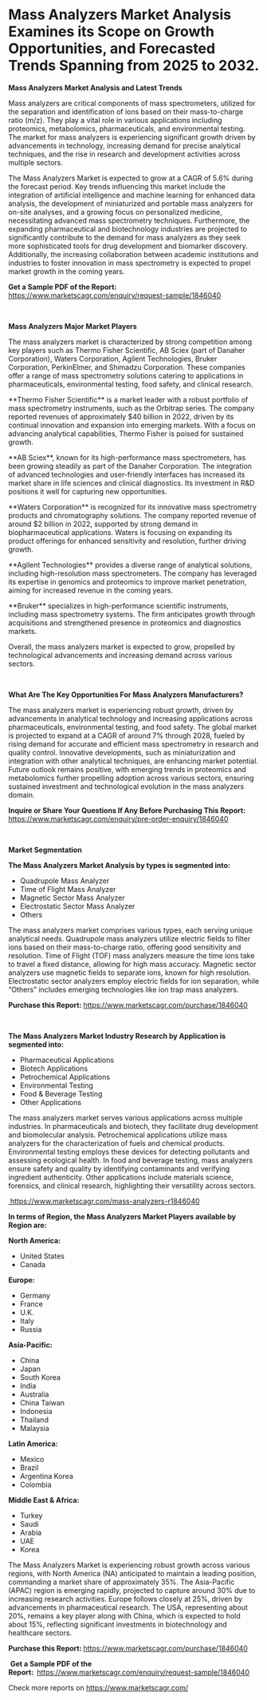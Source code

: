 <p><h1>Mass Analyzers Market Analysis Examines its Scope on Growth Opportunities, and Forecasted Trends Spanning from 2025 to 2032.</h1></p><p><strong>Mass Analyzers Market Analysis and Latest Trends</strong></p>
<p><p>Mass analyzers are critical components of mass spectrometers, utilized for the separation and identification of ions based on their mass-to-charge ratio (m/z). They play a vital role in various applications including proteomics, metabolomics, pharmaceuticals, and environmental testing. The market for mass analyzers is experiencing significant growth driven by advancements in technology, increasing demand for precise analytical techniques, and the rise in research and development activities across multiple sectors.</p><p>The Mass Analyzers Market is expected to grow at a CAGR of 5.6% during the forecast period. Key trends influencing this market include the integration of artificial intelligence and machine learning for enhanced data analysis, the development of miniaturized and portable mass analyzers for on-site analyses, and a growing focus on personalized medicine, necessitating advanced mass spectrometry techniques. Furthermore, the expanding pharmaceutical and biotechnology industries are projected to significantly contribute to the demand for mass analyzers as they seek more sophisticated tools for drug development and biomarker discovery. Additionally, the increasing collaboration between academic institutions and industries to foster innovation in mass spectrometry is expected to propel market growth in the coming years.</p></p>
<p><strong>Get a Sample PDF of the Report:&nbsp;</strong> <a href="https://www.marketscagr.com/enquiry/request-sample/1846040?utm_campaign=3577&utm_medium=2&utm_source=Github&utm_content=ia&utm_term=11042025&utm_id=mass-analyzers">https://www.marketscagr.com/enquiry/request-sample/1846040</a></p>
<p>&nbsp;</p>
<p><strong>Mass Analyzers Major Market Players</strong></p>
<p><p>The mass analyzers market is characterized by strong competition among key players such as Thermo Fisher Scientific, AB Sciex (part of Danaher Corporation), Waters Corporation, Agilent Technologies, Bruker Corporation, PerkinElmer, and Shimadzu Corporation. These companies offer a range of mass spectrometry solutions catering to applications in pharmaceuticals, environmental testing, food safety, and clinical research.</p><p>**Thermo Fisher Scientific** is a market leader with a robust portfolio of mass spectrometry instruments, such as the Orbitrap series. The company reported revenues of approximately $40 billion in 2022, driven by its continual innovation and expansion into emerging markets. With a focus on advancing analytical capabilities, Thermo Fisher is poised for sustained growth.</p><p>**AB Sciex**, known for its high-performance mass spectrometers, has been growing steadily as part of the Danaher Corporation. The integration of advanced technologies and user-friendly interfaces has increased its market share in life sciences and clinical diagnostics. Its investment in R&D positions it well for capturing new opportunities.</p><p>**Waters Corporation** is recognized for its innovative mass spectrometry products and chromatography solutions. The company reported revenue of around $2 billion in 2022, supported by strong demand in biopharmaceutical applications. Waters is focusing on expanding its product offerings for enhanced sensitivity and resolution, further driving growth.</p><p>**Agilent Technologies** provides a diverse range of analytical solutions, including high-resolution mass spectrometers. The company has leveraged its expertise in genomics and proteomics to improve market penetration, aiming for increased revenue in the coming years.</p><p>**Bruker** specializes in high-performance scientific instruments, including mass spectrometry systems. The firm anticipates growth through acquisitions and strengthened presence in proteomics and diagnostics markets.</p><p>Overall, the mass analyzers market is expected to grow, propelled by technological advancements and increasing demand across various sectors.</p></p>
<p>&nbsp;</p>
<p><strong>What Are The Key Opportunities For Mass Analyzers Manufacturers?</strong></p>
<p><p>The mass analyzers market is experiencing robust growth, driven by advancements in analytical technology and increasing applications across pharmaceuticals, environmental testing, and food safety. The global market is projected to expand at a CAGR of around 7% through 2028, fueled by rising demand for accurate and efficient mass spectrometry in research and quality control. Innovative developments, such as miniaturization and integration with other analytical techniques, are enhancing market potential. Future outlook remains positive, with emerging trends in proteomics and metabolomics further propelling adoption across various sectors, ensuring sustained investment and technological evolution in the mass analyzers domain.</p></p>
<p><strong>Inquire or Share Your Questions If Any Before Purchasing This Report:</strong> <a href="https://www.marketscagr.com/enquiry/pre-order-enquiry/1846040?utm_campaign=3577&utm_medium=2&utm_source=Github&utm_content=ia&utm_term=11042025&utm_id=mass-analyzers">https://www.marketscagr.com/enquiry/pre-order-enquiry/1846040</a></p>
<p>&nbsp;</p>
<p><strong>Market Segmentation</strong></p>
<p><strong>The Mass Analyzers Market Analysis by types is segmented into:</strong></p>
<p><ul><li>Quadrupole Mass Analyzer</li><li>Time of Flight Mass Analyzer</li><li>Magnetic Sector Mass Analyzer</li><li>Electrostatic Sector Mass Analyzer</li><li>Others</li></ul></p>
<p><p>The mass analyzers market comprises various types, each serving unique analytical needs. Quadrupole mass analyzers utilize electric fields to filter ions based on their mass-to-charge ratio, offering good sensitivity and resolution. Time of Flight (TOF) mass analyzers measure the time ions take to travel a fixed distance, allowing for high mass accuracy. Magnetic sector analyzers use magnetic fields to separate ions, known for high resolution. Electrostatic sector analyzers employ electric fields for ion separation, while “Others” includes emerging technologies like ion trap mass analyzers.</p></p>
<p><strong>Purchase this Report:&nbsp;</strong><a href="https://www.marketscagr.com/purchase/1846040?utm_campaign=3577&utm_medium=2&utm_source=Github&utm_content=ia&utm_term=11042025&utm_id=mass-analyzers">https://www.marketscagr.com/purchase/1846040</a></p>
<p>&nbsp;</p>
<p><strong>The Mass Analyzers Market Industry Research by Application is segmented into:</strong></p>
<p><ul><li>Pharmaceutical Applications</li><li>Biotech Applications</li><li>Petrochemical Applications</li><li>Environmental Testing</li><li>Food & Beverage Testing</li><li>Other Applications</li></ul></p>
<p><p>The mass analyzers market serves various applications across multiple industries. In pharmaceuticals and biotech, they facilitate drug development and biomolecular analysis. Petrochemical applications utilize mass analyzers for the characterization of fuels and chemical products. Environmental testing employs these devices for detecting pollutants and assessing ecological health. In food and beverage testing, mass analyzers ensure safety and quality by identifying contaminants and verifying ingredient authenticity. Other applications include materials science, forensics, and clinical research, highlighting their versatility across sectors.</p></p>
<p><a href="https://www.marketscagr.com/mass-analyzers-r1846040?utm_campaign=3577&utm_medium=2&utm_source=Github&utm_content=ia&utm_term=11042025&utm_id=mass-analyzers">&nbsp;https://www.marketscagr.com/mass-analyzers-r1846040</a></p>
<p><strong>In terms of Region, the Mass Analyzers Market Players available by Region are:</strong></p>
<p>
    <p> <strong> North America: </strong>
        <ul>
            <li>United States</li>
            <li>Canada</li>
        </ul>
        </p> 
    <p> <strong> Europe: </strong>
        <ul>
            <li>Germany</li>
            <li>France</li>
            <li>U.K.</li>
            <li>Italy</li>
            <li>Russia</li>
        </ul>
        </p> 
    <p> <strong> Asia-Pacific: </strong>
        <ul>
            <li>China</li>
            <li>Japan</li>
            <li>South Korea</li>
            <li>India</li>
            <li>Australia</li>
            <li>China Taiwan</li>
            <li>Indonesia</li>
            <li>Thailand</li>
            <li>Malaysia</li>
        </ul>
        </p> 
    <p> <strong> Latin America: </strong>
        <ul>
            <li>Mexico</li>
            <li>Brazil</li>
            <li>Argentina Korea</li>
            <li>Colombia</li>
        </ul>
        </p> 
    <p> <strong> Middle East & Africa: </strong>
        <ul>
            <li>Turkey</li>
            <li>Saudi</li>
            <li>Arabia</li>
            <li>UAE</li>
            <li>Korea</li>
        </ul>
    </p>
    </p>
<p><p>The Mass Analyzers Market is experiencing robust growth across various regions, with North America (NA) anticipated to maintain a leading position, commanding a market share of approximately 35%. The Asia-Pacific (APAC) region is emerging rapidly, projected to capture around 30% due to increasing research activities. Europe follows closely at 25%, driven by advancements in pharmaceutical research. The USA, representing about 20%, remains a key player along with China, which is expected to hold about 15%, reflecting significant investments in biotechnology and healthcare sectors.</p></p>
<p><strong>Purchase this Report: </strong><a href="https://www.marketscagr.com/purchase/1846040?utm_campaign=3577&utm_medium=2&utm_source=Github&utm_content=ia&utm_term=11042025&utm_id=mass-analyzers">https://www.marketscagr.com/purchase/1846040</a></p>
<p>&nbsp;<strong>Get a Sample PDF of the Report:&nbsp;&nbsp;</strong><a href="https://www.marketscagr.com/enquiry/request-sample/1846040?utm_campaign=3577&utm_medium=2&utm_source=Github&utm_content=ia&utm_term=11042025&utm_id=mass-analyzers">https://www.marketscagr.com/enquiry/request-sample/1846040</a></p>
<p><strong></strong></p>
<p>Check more reports on <a href="https://www.marketscagr.com/?utm_campaign=3577&utm_medium=2&utm_source=Github&utm_content=ia&utm_term=11042025&utm_id=mass-analyzers">https://www.marketscagr.com/</a></p>